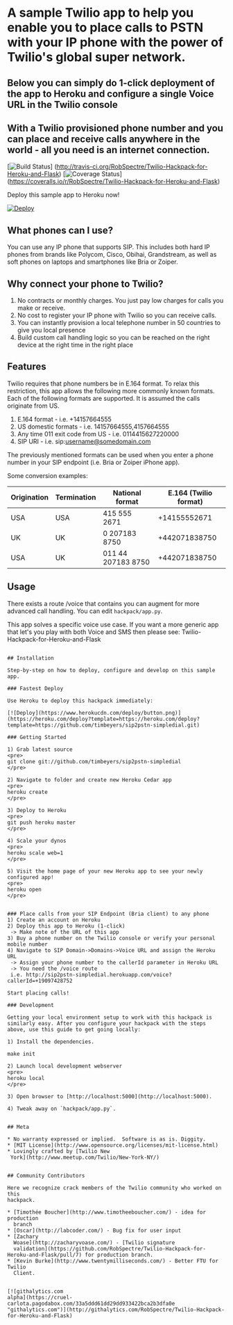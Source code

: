 # A sample Twilio app to help you enable you to place calls to PSTN with your IP phone with the power of Twilio's global super network.
## Below you can simply do 1-click deployment of the app to Heroku and configure a single Voice URL in the Twilio console 
## With a Twilio provisioned phone number and you can place and receive calls anywhere in the world - all you need is an internet connection.

[![Build
Status](https://secure.travis-ci.org/RobSpectre/Twilio-Hackpack-for-Heroku-and-Flask.png)]
(http://travis-ci.org/RobSpectre/Twilio-Hackpack-for-Heroku-and-Flask)
[![Coverage Status](https://coveralls.io/repos/RobSpectre/Twilio-Hackpack-for-Heroku-and-Flask/badge.png)]
(https://coveralls.io/r/RobSpectre/Twilio-Hackpack-for-Heroku-and-Flask)

Deploy this sample app to Heroku now!

[![Deploy](https://www.herokucdn.com/deploy/button.png)](https://heroku.com/deploy?template=https://github.com/timbeyers/sip2pstn-simpledial.git)

## What phones can I use?
You can use any IP phone that supports SIP. This includes both hard IP phones from brands like Polycom, Cisco, Obihai, Grandstream, as well as soft phones on laptops and smartphones like Bria or Zoiper.

## Why connect your phone to Twilio?
1) No contracts or monthly charges. You just pay low charges for calls you make or receive.
2) No cost to register your IP phone with Twilio so you can receive calls.
3) You can instantly provision a local telephone number in 50 countries to give you local presence
4) Build custom call handling logic so you can be reached on the right device at the right time in the right place

## Features
Twilio requires that phone numbers be in E.164 format. To relax this restriction, this app allows the following more commonly known formats.
Each of the following formats are supported. It is assumed the calls originate from US.
1) E.164 format - i.e. +14157664555
2) US domestic formats - i.e. 14157664555,4157664555
3) Any time 011 exit code from US - i.e. 0114415627220000
4) SIP URI - i.e. sip:username@somedomain.com

The previously mentioned formats can be used when you enter a phone number in your SIP endpoint (i.e. Bria or Zoiper iPhone app).

Some conversion examples:

Origination | Termination | National format     |  E.164 (Twilio format)
------------|-------------|---------------------|-----------------------
USA         | USA         |        415 555 2671 |  +14155552671
UK          | UK          |       0 207183 8750 |  +442071838750
USA         | UK          |  011 44 207183 8750 |  +442071838750


## Usage

There exists a route /voice that contains you can augment for more advanced call handling. 
You can edit `hackpack/app.py`.

This app solves a specific voice use case. If you want a more generic app that let's you play with both Voice and SMS then please see: Twilio-Hackpack-for-Heroku-and-Flask

```

## Installation

Step-by-step on how to deploy, configure and develop on this sample app.

### Fastest Deploy

Use Heroku to deploy this hackpack immediately:

[![Deploy](https://www.herokucdn.com/deploy/button.png)](https://heroku.com/deploy?template=https://heroku.com/deploy?template=https://github.com/timbeyers/sip2pstn-simpledial.git)

### Getting Started 

1) Grab latest source
<pre>
git clone git://github.com/timbeyers/sip2pstn-simpledial 
</pre>

2) Navigate to folder and create new Heroku Cedar app
<pre>
heroku create
</pre>

3) Deploy to Heroku
<pre>
git push heroku master
</pre>

4) Scale your dynos
<pre>
heroku scale web=1
</pre>

5) Visit the home page of your new Heroku app to see your newly configured app!
<pre>
heroku open
</pre>


### Place calls from your SIP Endpoint (Bria client) to any phone
1) Create an account on Heroku
2) Deploy this app to Heroku (1-click)
 -> Make note of the URL of this app
3) Buy a phone number on the Twilio console or verify your personal mobile number
4) Navigate to SIP Domain->Domains->Voice URL and assign the Heroku URL
 -> Assign your phone number to the callerId parameter in Heroku URL
 -> You need the /voice route
 i.e. http://sip2pstn-simpledial.herokuapp.com/voice?callerId=+19097428752

Start placing calls!

### Development

Getting your local environment setup to work with this hackpack is similarly easy. After you configure your hackpack with the steps above, use this guide to get going locally:

1) Install the dependencies.

make init

2) Launch local development webserver
<pre>
heroku local
</pre>

3) Open browser to [http://localhost:5000](http://localhost:5000).

4) Tweak away on `hackpack/app.py`.


## Meta 

* No warranty expressed or implied.  Software is as is. Diggity.
* [MIT License](http://www.opensource.org/licenses/mit-license.html)
* Lovingly crafted by [Twilio New
 York](http://www.meetup.com/Twilio/New-York-NY/) 


## Community Contributors

Here we recognize crack members of the Twilio community who worked on this
hackpack.

* [Timothée Boucher](http://www.timotheeboucher.com/) - idea for production
  branch
* [Oscar](http://labcoder.com/) - Bug fix for user input
* [Zachary
  Woase](http://zacharyvoase.com/) - [Twilio signature
  validation](https://github.com/RobSpectre/Twilio-Hackpack-for-Heroku-and-Flask/pull/7) for production branch.
* [Kevin Burke](http://www.twentymilliseconds.com/) - Better FTU for Twilio
  Client.


[![githalytics.com
alpha](https://cruel-carlota.pagodabox.com/33a5ddd61dd29dd933422bca2b3dfa0e
"githalytics.com")](http://githalytics.com/RobSpectre/Twilio-Hackpack-for-Heroku-and-Flask)
